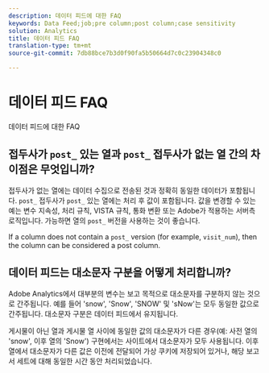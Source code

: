 ```yaml
---
description: 데이터 피드에 대한 FAQ
keywords: Data Feed;job;pre column;post column;case sensitivity
solution: Analytics
title: 데이터 피드 FAQ
translation-type: tm+mt
source-git-commit: 7db88bce7b3d0f90fa5b50664d7c0c23904348c0

---
```



# 데이터 피드 FAQ

데이터 피드에 대한 FAQ

## 접두사가 `post_` 있는 열과 `post_` 접두사가 없는 열 간의 차이점은 무엇입니까?

접두사가 없는 열에는 데이터 수집으로 전송된 것과 정확히 동일한 데이터가 포함됩니다. `post_` 접두사가 `post_` 있는 열에는 처리 후 값이 포함됩니다. 값을 변경할 수 있는 예는 변수 지속성, 처리 규칙, VISTA 규칙, 통화 변환 또는 Adobe가 적용하는 서버측 로직입니다. 가능하면 열의 `post_` 버전을 사용하는 것이 좋습니다.

If a column does not contain a `post_` version (for example, `visit_num`), then the column can be considered a post column.

## 데이터 피드는 대소문자 구분을 어떻게 처리합니까?

Adobe Analytics에서 대부분의 변수는 보고 목적으로 대소문자를 구분하지 않는 것으로 간주됩니다. 예를 들어 'snow', 'Snow', 'SNOW' 및 'sNow'는 모두 동일한 값으로 간주됩니다. 대소문자 구분은 데이터 피드에서 유지됩니다.

게시물이 아닌 열과 게시물 열 사이에 동일한 값의 대소문자가 다른 경우(예: 사전 열의 'snow', 이후 열의 'Snow') 구현에서는 사이트에서 대소문자가 모두 사용됩니다. 이후 열에서 대소문자가 다른 값은 이전에 전달되어 가상 쿠키에 저장되어 있거나, 해당 보고서 세트에 대해 동일한 시간 동안 처리되었습니다.